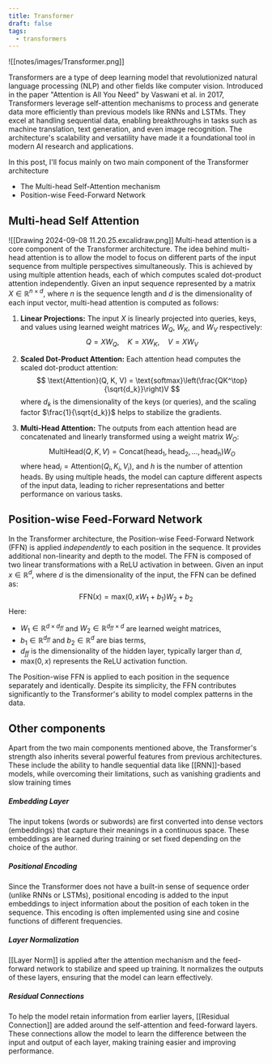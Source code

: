 ```yaml
---
title: Transformer
draft: false
tags:
  - transformers
---
```

![[notes/images/Transformer.png]]

Transformers are a type of deep learning model that revolutionized natural language processing (NLP) and other fields like computer vision. Introduced in the paper "Attention is All You Need" by Vaswani et al. in 2017, Transformers leverage self-attention mechanisms to process and generate data more efficiently than previous models like RNNs and LSTMs. They excel at handling sequential data, enabling breakthroughs in tasks such as machine translation, text generation, and even image recognition. The architecture's scalability and versatility have made it a foundational tool in modern AI research and applications.

In this post, I'll focus mainly on two main component of the Transformer architecture
- The  Multi-head Self-Attention mechanism 
- Position-wise Feed-Forward Network


## Multi-head Self Attention
![[Drawing 2024-09-08 11.20.25.excalidraw.png]]
Multi-head attention is a core component of the Transformer architecture. The idea behind multi-head attention is to allow the model to focus on different parts of the input sequence from multiple perspectives simultaneously. This is achieved by using multiple attention heads, each of which computes scaled dot-product attention independently. Given an input sequence represented by a matrix $X \in \mathbb{R}^{n \times d}$, where $n$ is the sequence length and $d$ is the dimensionality of each input vector, multi-head attention is computed as follows: 
1. **Linear Projections:** The input $X$ is linearly projected into queries, keys, and values using learned weight matrices $W_Q$, $W_K$, and $W_V$ respectively: 
$$
Q = XW_Q, \quad K = XW_K, \quad V = XW_V
$$
2. **Scaled Dot-Product Attention:** Each attention head computes the scaled dot-product attention: $$ \text{Attention}(Q, K, V) = \text{softmax}\left(\frac{QK^\top}{\sqrt{d_k}}\right)V $$where $d_k$ is the dimensionality of the keys (or queries), and the scaling factor $\frac{1}{\sqrt{d_k}}$ helps to stabilize the gradients. 

3. **Multi-Head Attention:** The outputs from each attention head are concatenated and linearly transformed using a weight matrix $W_O$: $$
 \text{MultiHead}(Q, K, V) = \text{Concat}(\text{head}_1, \text{head}_2, \dots, \text{head}_h) W_O
$$where $\text{head}_i = \text{Attention}(Q_i, K_i, V_i)$, and $h$ is the number of attention heads. By using multiple heads, the model can capture different aspects of the input data, leading to richer representations and better performance on various tasks.

## Position-wise Feed-Forward Network


In the Transformer architecture, the Position-wise Feed-Forward Network (FFN) is applied *independently* to each position in the sequence. It provides additional non-linearity and depth to the model. The FFN is composed of two linear transformations with a ReLU activation in between. Given an input $x \in \mathbb{R}^d$, where $d$ is the dimensionality of the input, the FFN can be defined as: $$ \text{FFN}(x) = \text{max}(0, xW_1 + b_1)W_2 + b_2 $$ Here: 
- $W_1 \in \mathbb{R}^{d \times d_{ff}}$ and $W_2 \in \mathbb{R}^{d_{ff} \times d}$ are learned weight matrices, 
- $b_1 \in \mathbb{R}^{d_{ff}}$ and $b_2 \in \mathbb{R}^{d}$ are bias terms, 
- $d_{ff}$ is the dimensionality of the hidden layer, typically larger than $d$, 
- $\text{max}(0, x)$ represents the ReLU activation function. 

The Position-wise FFN is applied to each position in the sequence separately and identically. Despite its simplicity, the FFN contributes significantly to the Transformer's ability to model complex patterns in the data.


## Other components

Apart from the two main components mentioned above, the Transformer's strength also inherits several powerful features from previous architectures. These include the ability to handle sequential data like [[RNN]]-based models, while overcoming their limitations, such as vanishing gradients and slow training times
##### **Embedding Layer**

The input tokens (words or subwords) are first converted into dense vectors (embeddings) that capture their meanings in a continuous space. These embeddings are learned during training or set fixed depending on the choice of the author.

#####  **Positional Encoding**

Since the Transformer does not have a built-in sense of sequence order (unlike RNNs or LSTMs), positional encoding is added to the input embeddings to inject information about the position of each token in the sequence. This encoding is often implemented using sine and cosine functions of different frequencies.

##### **Layer Normalization**

[[Layer Norm]] is applied after the attention mechanism and the feed-forward network to stabilize and speed up training. It normalizes the outputs of these layers, ensuring that the model can learn effectively. 

##### **Residual Connections**

To help the model retain information from earlier layers, [[Residual Connection]] are added around the self-attention and feed-forward layers. These connections allow the model to learn the difference between the input and output of each layer, making training easier and improving performance.